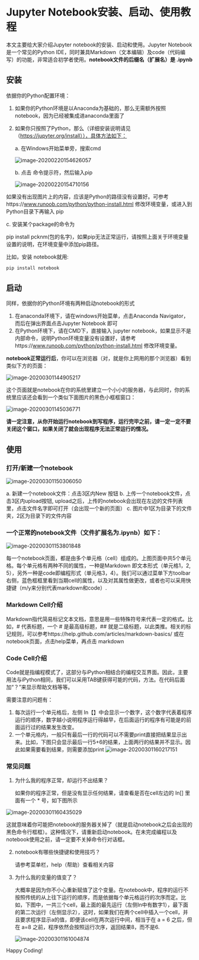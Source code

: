 # Jupyter Notebook安装、启动、使用教程



本文主要给大家介绍Jupyter notebook的安装、启动和使用。Jupyter Notebook是一个常见的Python IDE，同时兼具Markdown（文本编辑）及code（代码编写）的功能，非常适合初学者使用。**notebook文件的后缀名（扩展名）是 .ipynb**



## 安装

依据你的Python配置环境：

1. 如果你的Python环境是以Anaconda为基础的，那么无需额外按照notebook，因为已经被集成进anaconda里面了

2. 如果你只按照了Python，那么（详细安装说明请见（https://jupyter.org/install）），具体方法如下：

   a. 在Windows开始菜单旁，搜索cmd

   ![image-20200220154626057](pics\image-20200220154626057.png)

   b. 点击 命令提示符，然后输入pip

   ![image-20200220154710156](pics\image-20200220154710156.png)

如果没有出现图片上的内容，应该是Python的路径没有设置好。可参考https://www.runoob.com/python/python-install.html 修改环境变量，或进入到Python目录下再输入 pip

c. 安装某个package的命令为

pip install pcknm(包的名字)，如果pip无法正常运行，请按照上面关于环境变量设置的说明，在环境变量中添加pip路径。

比如，安装 notebook就用:

```Python
pip install notebook
```

## 启动

同样，依据你的Python环境有两种启动notebook的形式

1. 在anaconda环境下，请在windows开始菜单，点击Anaconda Navigator，而后在弹出界面点击Jupyter Notebook 即可
2. 在Python环境下，请在CMD下，直接输入 jupyter notebook，如果显示不是内部命令，说明Python环境变量没有设置好，请参考https://www.runoob.com/python/python-install.html 修改环境变量。

**notebook正常运行后**，你可以在浏览器（对，就是你上网用的那个浏览器）看到类似下方的页面：

![image-20200301144905217](pics\image-20200301144905217.png)



这个页面就是notebook在你的系统里建立一个小小的服务器，与此同时，你的系统里应该还会看到一个类似下面图片的黑色小框框窗口：

![image-20200301145036771](pics\image-20200301145036771.png)

**请一定注意，从你开始运行notebook到写程序，运行完毕之前，请一定一定不要关闭这个窗口，如果关闭了就会出现程序无法正常运行的情况。**

## 使用

### 打开/新建一个notebook
![image-20200301150306050](pics\image-20200301150306050.png)

   a. 新建一个notebook文件：点击3区内New 按钮
   b. 上传一个notebook文件，点击3区内upload按钮, upload之后，上传的notebook会出现在左边的文件列表里，点击文件名字即可打开（会出现一个新的页面）
   c. 图片中1区为目录下的文件夹，2区为目录下的文件内容

### 一个正常的notebook文件（文件扩展名为.ipynb）如下：

   ![image-20200301153801848](pics\image-20200301153801848.png)

每一个notebook页面，都是由多个单元格（cell）组成的。上图页面中共5个单元格。每个单元格有两种不同的属性，一种是Markdown 即文本形式（单元格1，2, 5），另外一种是code即编程形式（单元格3，4）。我们可以通过菜单下方toolbar右侧，蓝色框框里看到当期cell的属性，以及对其属性做更改，或者也可以采用快捷键（m/y来分别代表markdown和code）.

### Markdown Cell介绍

Markdown指代简易标记文本文档，意思是用一些特殊符号来代表一定的格式。比如，# 代表标题，一个 # 是最高级标题，## 就是二级标题，以此类推。相关的标记规则，可以参考https://help.github.com/articles/markdown-basics/ 或在notebook页面，点击help菜单，再点击 markdown

### Code Cell介绍

Code就是指编程模式了，这部分与iPython相结合的编程交互界面。因此，主要用法与iPython相同，我们可以采用TAB键获得可能的代码，方法。在代码后面加“？”来显示帮助文档等等。

需要注意的问题有：

1. 每次运行一个单元格后，左侧 In【】中会显示一个数字，这个数字代表着程序运行的顺序，数字越小说明程序运行得越早，在后面运行的程序有可能是的前面运行过的结果发生改变。
2. 一个单元格内，一般只有最后一行的代码可以不需要print直接把结果显示出来。比如，下图只会显示最后一行5+6的结果，上面两行的结果并不显示。因此如果需要看到结果，则需要添加print
![image-20200301160217151](pics\image-20200301160217151.png)

### 常见问题

1. 为什么我的程序正常，却运行不出结果？

   如果你的程序正常，但是没有显示任何结果，请查看是否在cell左边的 In[] 里面有一个 * 号，如下图所示

![image-20200301160435029](pics\image-20200301160435029.png)

这就意味着你可能把notebook的服务器关掉了（就是启动notebook之后会出现的黑色命令行框框）。这种情况下，请重新启动notebook。在未完成编程以及notebook使用之前，请一定要不关掉命令行对话框。

2. notebook有哪些快捷键和使用技巧？

   请参考菜单栏，help（帮助）查看相关内容

3. 为什么我的变量的值变了？

   大概率是因为你不小心重新赋值了这个变量。在notebook中，程序的运行不按照传统的从上往下运行的顺序，而是依据每个单元格运行的次序而定。比如，下图中，一共三个cell，最上面的最先运行（左侧In中有数字1），最下面的第二次运行（左侧显示2），这时，如果我们在两个cell中插入一个cell，并且要求程序显示a的值，即便该cell在两次运行中间，相当于在 a = 6 之后，但在 a=8 之前，程序依然会按照运行次序，返回结果8，而不是6.

   ![image-20200301161004874](pics\image-20200301161004874.png)

Happy Coding!
